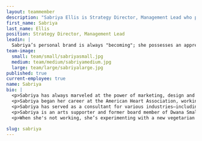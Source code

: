 ```yaml
---
layout: teammember
description: "Sabriya Ellis is Strategy Director, Management Lead who possesses an appreciation for diversity and a curiosity for life's big questions"
first_name: Sabriya
last_name: Ellis
position: Strategy Director, Management Lead
leadin: |
  Sabriya’s personal brand is always "becoming"; she possesses an appreciation for diversity and a curiosity for life's big questions.
team-image:
  small: team/small/sabriyasmall.jpg
  medium: team/medium/sabriyamedium.jpg
  large: team/large/sabriyalarge.jpg
published: true
current-employee: true
name: Sabriya
bio: |
  <p>Sabriya has always marveled at the power of marketing, design and strategy. As a Michael Jordan fan, she had an aha moment, puzzled over the obsession of Nike Air Jordan's. "If campaigns can get urban teens to worship Jordans, imagine the causes I can get others to care about." Now, Sabriya is a marketing strategist, entrepreneur, and travel enthusiast. With diverse private and public sector experience, she has led many global campaigns.   
  <p>Sabriya began her career at the American Heart Association, working as a marketing specialist supporting heart health awareness campaigns and regional fundraising initiatives. After completing her graduate studies, Sabriya discovered the fintech industry—a surprising contrast from the non-profit sector. For ten years, she led marketing strategies for Broadridge and Fidessa, launching new products, growing client retention, improving systems, and optimizing data analysis tools.   
  <p>Sabriya has served as a consultant for various industries—including health, entertainment, non-profits, and startups. She has a love for entrepreneurial incubators that drive investment in economically underserved markets; she’s worked with MEST, an incubator in Accra, Ghana and Flavors Culinary Group, a culinary incubator in Maryland. She manages projects from concept to execution with cross-functional teams, emphasizing user-centered data, collaboration, and experimentation.  
  <p>Sabriya is an arts supporter and former board member of Dwana Smallwood Performing Arts Center and an Americore V.I.S.T.A. alum. She received a B.A. in Communications from the University of Maryland College Park and an M.A. in Media Studies, Marketing Management from New School University.     
  <p>When she's not working, she’s experimenting with a new vegetarian recipe, brainstorming with a startup, or enjoying a local river or beach destination with family and friends.  
    
slug: sabriya
---
```

